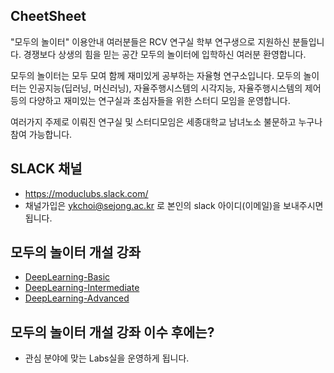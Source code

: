 

## CheetSheet
"모두의 놀이터" 이용안내
여러분들은 RCV 연구실 학부 연구생으로 지원하신 분들입니다.
경쟁보다 상생의 힘을 믿는 공간 모두의 놀이터에 입학하신 여러분 환영합니다.

모두의 놀이터는 모두 모여 함께 재미있게 공부하는 자율형 연구소입니다.
모두의 놀이터는 인공지능(딥러닝, 머신러닝), 자율주행시스템의 시각지능, 
자율주행시스템의 제어 등의 다양하고 재미있는 연구실과 초심자들을 위한 스터디 모임을 운영합니다.

여러가지 주제로 이뤄진 연구실 및 스터디모임은 세종대학교 남녀노소 불문하고 누구나 참여 가능합니다.


## SLACK 채널
- https://moduclubs.slack.com/
- 채널가입은 ykchoi@sejong.ac.kr 로 본인의 slack 아이디(이메일)을 보내주시면 됩니다.

## 모두의 놀이터 개설 강좌
- [DeepLearning-Basic](https://github.com/moduPlayGound/DeepLearning-Basic)
- [DeepLearning-Intermediate](https://github.com/moduPlayGound/DeepLearning-Intermediate)
- [DeepLearning-Advanced](https://github.com/moduPlayGound/DeepLearning-Advanced)

## 모두의 놀이터 개설 강좌 이수 후에는?
- 관심 분야에 맞는 Labs실을 운영하게 됩니다.
